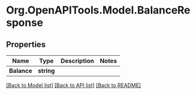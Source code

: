 # Org.OpenAPITools.Model.BalanceResponse

## Properties

Name | Type | Description | Notes
------------ | ------------- | ------------- | -------------
**Balance** | **string** |  | 

[[Back to Model list]](../README.md#documentation-for-models) [[Back to API list]](../README.md#documentation-for-api-endpoints) [[Back to README]](../README.md)


